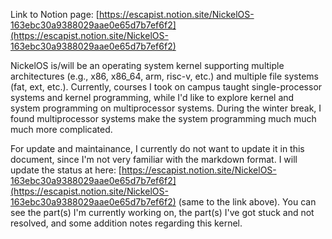 Link to Notion page: [https://escapist.notion.site/NickelOS-163ebc30a9388029aae0e65d7b7ef6f2](https://escapist.notion.site/NickelOS-163ebc30a9388029aae0e65d7b7ef6f2)

NickelOS is/will be an operating system kernel supporting multiple architectures (e.g., x86, x86_64, arm, risc-v, etc.) and multiple file systems (fat, ext, etc.). Currently, courses I took on campus taught single-processor systems and kernel programming, while I'd like to explore kernel and system programming on multiprocessor systems. During the winter break, I found multiprocessor systems make the system programming much much much more complicated.

For update and maintainance, I currently do not want to update it in this document, since I'm not very familiar with the markdown format. I will update the status at here: [https://escapist.notion.site/NickelOS-163ebc30a9388029aae0e65d7b7ef6f2](https://escapist.notion.site/NickelOS-163ebc30a9388029aae0e65d7b7ef6f2) (same to the link above). You can see the part(s) I'm currently working on, the part(s) I've got stuck and not resolved, and some addition notes regarding this kernel.
